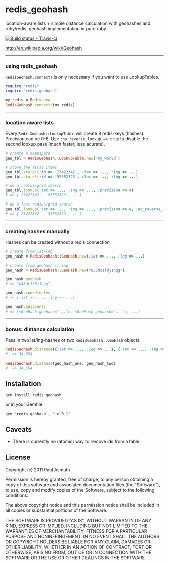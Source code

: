 redis_geohash
=============

location-aware lists + simple distance calculation with geohashes and ruby/redis. geohash implementation in pure ruby.

[ ![Build status - Travis-ci](https://secure.travis-ci.org/paulasmuth/redis_geohash.png) ](http://travis-ci.org/paulasmuth/redis_geohash)

http://en.wikipedia.org/wiki/Geohash

---

### using redis_geohash

`RedisGeohash.connect!` is only necessary if you want to use LookupTables.

```ruby
require "redis"
require "redis_geohash"

my_redis = Redis.new
RedisGeohash.connect!(my_redis)
```

---

### location aware lists

Every `RedisGeohash::LookupTable` will create 8 redis-keys (hashes). Precision can be 0-8. Use `:no_reverse_lookup => true` to disable the second lookup pass (much faster, less acurate).

```ruby
# create a namespace
geo_tbl = RedisGeohash::LookupTable.new('my_world')

# store the first items
geo_tbl.store!(:id => '23422342', :lat => ..., :lng => ...)
geo_tbl.store!(:id => '55552323', :lat => ..., :lng => ...)

# do a radius/grid search
geo_tbl.lookup(:lat => ..., :lng => ..., :precision => 4)
# => ['23422342', '55552323', ...]

# do a fast radius/grid search
geo_tbl.lookup(:lat => ..., :lng => ..., :precision => 4, :no_reverse_lookup => true)
# => ['23422342', '55552323', ...]
```
---

### creating hashes manually

Hashes can be created without a redis connection

```ruby
# create from lat/lng
geo_hash = RedisGeohash::GeoHash.new(:lat => ..., :lng => ...)

# create from geohash string
geo_hash = RedisGeohash::GeoHash.new("u33dc1f0j1nqg")

geo_hash.geohash
# => "u33dc1f0j1nqg"

geo_hash.coordinates
# => {:lat => ..., :lng => ...}

geo_hash.adjacents
# => [<GeoHash geohash="...">, <GeoHash geohash="...">, ...]
```
---

### bonus: distance calculation

Pass in two lat/lng-hashes or two `RedisGeohash::GeoHash` objects.

```ruby
RedisGeohash.distance({:lat => ..., :lng => ...}, {:lat => ..., :lng => ...})
#  => 34,654

RedisGeohash.distance(geo_hash_one, geo_hash_two)
#  => 34,654
```


Installation
------------

    gem install redis_geohash

or in your Gemfile:

    gem 'redis_geohash', '~> 0.1'


Caveats
-------
+ There is currently no (atomic) way to remove ids from a table


License
-------

Copyright (c) 2011 Paul Asmuth

Permission is hereby granted, free of charge, to any person obtaining
a copy of this software and associated documentation files (the
"Software"), to use, copy and modify copies of the Software, subject 
to the following conditions:

The above copyright notice and this permission notice shall be
included in all copies or substantial portions of the Software.

THE SOFTWARE IS PROVIDED "AS IS", WITHOUT WARRANTY OF ANY KIND,
EXPRESS OR IMPLIED, INCLUDING BUT NOT LIMITED TO THE WARRANTIES OF
MERCHANTABILITY, FITNESS FOR A PARTICULAR PURPOSE AND
NONINFRINGEMENT. IN NO EVENT SHALL THE AUTHORS OR COPYRIGHT HOLDERS BE
LIABLE FOR ANY CLAIM, DAMAGES OR OTHER LIABILITY, WHETHER IN AN ACTION
OF CONTRACT, TORT OR OTHERWISE, ARISING FROM, OUT OF OR IN CONNECTION
WITH THE SOFTWARE OR THE USE OR OTHER DEALINGS IN THE SOFTWARE.